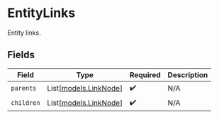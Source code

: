 # EntityLinks

Entity links.


## Fields

| Field                                          | Type                                           | Required                                       | Description                                    |
| ---------------------------------------------- | ---------------------------------------------- | ---------------------------------------------- | ---------------------------------------------- |
| `parents`                                      | List[[models.LinkNode](../models/linknode.md)] | :heavy_check_mark:                             | N/A                                            |
| `children`                                     | List[[models.LinkNode](../models/linknode.md)] | :heavy_check_mark:                             | N/A                                            |